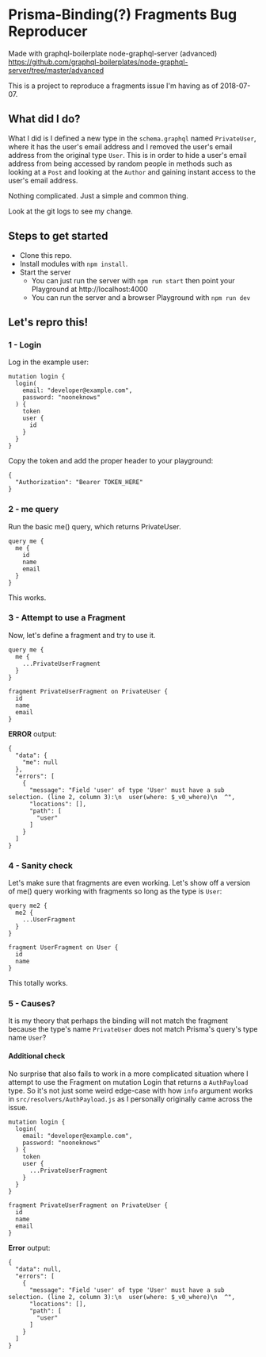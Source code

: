 # Prisma-Binding(?) Fragments Bug Reproducer
Made with graphql-boilerplate node-graphql-server (advanced)
https://github.com/graphql-boilerplates/node-graphql-server/tree/master/advanced

This is a project to reproduce a fragments issue I'm having as of 2018-07-07.

## What did I do?
What I did is I defined a new type in the `schema.graphql` named `PrivateUser`, where it has the user's email address and I removed the user's email address from the original type `User`. This is in order to hide a user's email address from being accessed by random people in methods such as looking at a `Post` and looking at the `Author` and gaining instant access to the user's email address.

Nothing complicated. Just a simple and common thing.

Look at the git logs to see my change.

## Steps to get started
* Clone this repo.
* Install modules with `npm install`.
* Start the server
    * You can just run the server with `npm run start` then point your Playground at http://localhost:4000
    * You can run the server and a browser Playground with `npm run dev`

## Let's repro this!
### 1 - Login
Log in the example user:
```
mutation login {
  login(
    email: "developer@example.com",
    password: "nooneknows"
  ) {
    token
    user {
      id
    }
  }
}
```

Copy the token and add the proper header to your playground:
```
{
  "Authorization": "Bearer TOKEN_HERE"
}
```

### 2 - me query
Run the basic me() query, which returns PrivateUser.
```
query me {
  me {
    id
    name
    email
  }
}
```
This works.

### 3 - Attempt to use a Fragment
Now, let's define a fragment and try to use it.
```
query me {
  me {
    ...PrivateUserFragment
  }
}

fragment PrivateUserFragment on PrivateUser {
  id
  name
  email
}
```

**ERROR** output:
```
{
  "data": {
    "me": null
  },
  "errors": [
    {
      "message": "Field 'user' of type 'User' must have a sub selection. (line 2, column 3):\n  user(where: $_v0_where)\n  ^",
      "locations": [],
      "path": [
        "user"
      ]
    }
  ]
}
```

### 4 - Sanity check
Let's make sure that fragments are even working. Let's show off a version of me() query working with fragments so long as the type is `User`:
```
query me2 {
  me2 {
    ...UserFragment
  }
}

fragment UserFragment on User {
  id
  name
}
```

This totally works.

### 5 - Causes?
It is my theory that perhaps the binding will not match the fragment because the type's name `PrivateUser` does not match Prisma's query's type name `User`?

#### Additional check
No surprise that also fails to work in a more complicated situation where I attempt to use the Fragment on mutation Login that returns a `AuthPayload` type. So it's not just some weird edge-case with how `info` argument works in `src/resolvers/AuthPayload.js` as I personally originally came across the issue.
```
mutation login {
  login(
    email: "developer@example.com",
    password: "nooneknows"
  ) {
    token
    user {
      ...PrivateUserFragment
    }
  }
}

fragment PrivateUserFragment on PrivateUser {
  id
  name
  email
}
```
**Error** output:
```
{
  "data": null,
  "errors": [
    {
      "message": "Field 'user' of type 'User' must have a sub selection. (line 2, column 3):\n  user(where: $_v0_where)\n  ^",
      "locations": [],
      "path": [
        "user"
      ]
    }
  ]
}
```
